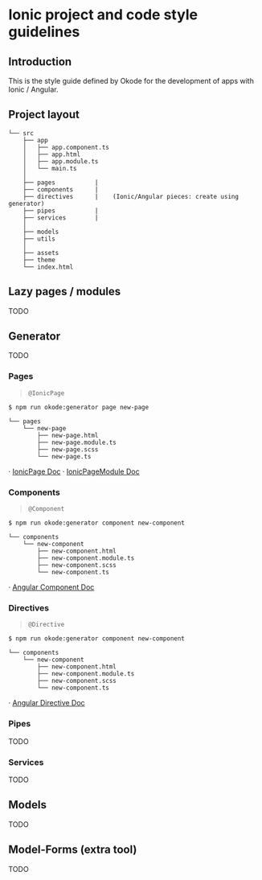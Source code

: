 # Ionic project and code style guidelines
    
## Introduction
This is the style guide defined by Okode for the development of apps with Ionic / Angular.

## Project layout

```
└── src
    ├── app
    │   ├── app.component.ts
    │   ├── app.html
    │   ├── app.module.ts
    │   └── main.ts
    │   
    ├── pages           |
    ├── components      |
    ├── directives      |    (Ionic/Angular pieces: create using generator)
    ├── pipes           |
    ├── services        |
    │
    ├── models
    ├── utils
    │
    ├── assets
    ├── theme
    └── index.html
```

## Lazy pages / modules
TODO

## Generator
TODO

### Pages
> `@IonicPage`
```
$ npm run okode:generator page new-page
```
```
└── pages
    └── new-page
        ├── new-page.html
        ├── new-page.module.ts
        ├── new-page.scss
        └── new-page.ts
```
· [IonicPage Doc](https://ionicframework.com/docs/api/navigation/IonicPage/)
· [IonicPageModule Doc](https://ionicframework.com/docs/api/IonicPageModule/)

### Components
> `@Component`
```
$ npm run okode:generator component new-component
```
```
└── components
    └── new-component
        ├── new-component.html
        ├── new-component.module.ts
        ├── new-component.scss
        └── new-component.ts
```
· [Angular Component Doc](https://angular.io/api/core/Component)


### Directives
> `@Directive`
```
$ npm run okode:generator component new-component
```
```
└── components
    └── new-component
        ├── new-component.html
        ├── new-component.module.ts
        ├── new-component.scss
        └── new-component.ts
```
· [Angular Directive Doc](https://angular.io/api/core/Directive)

### Pipes
TODO

### Services
TODO

## Models
TODO

## Model-Forms (extra tool)
TODO

